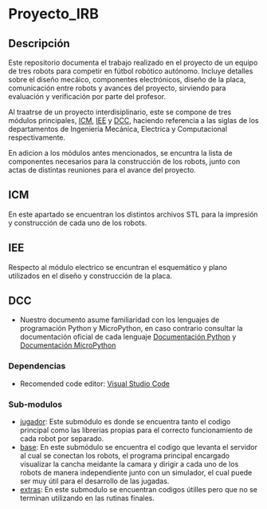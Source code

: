 # Proyecto_IRB

## Descripción
Este repositorio documenta el trabajo realizado en el proyecto de un equipo de tres robots para competir en fútbol robótico autónomo. Incluye detalles sobre el diseño mecáico, componentes electrónicos, diseño de la placa, comunicación entre robots y avances del proyecto, sirviendo para evaluación y verificación por parte del profesor.

Al traatrse de un proyecto interdisiplinario, este se compone de tres módulos principales, [ICM](https://github.com/LucasZuniga/Proyecto_IRB/tree/main/ICM), [IEE](https://github.com/LucasZuniga/Proyecto_IRB/tree/main/IEE) y [DCC](https://github.com/LucasZuniga/Proyecto_IRB/tree/main/DCC), haciendo referencia a las siglas de los departamentos de Ingeniería Mecánica, Electrica y Computacional respectivamente.

En adicion a los módulos antes mencionados, se encuntra la lista de componentes necesarios para la construcción de los robots, junto con actas de distintas reuniones para el avance del proyecto.

## ICM
En este apartado se encuentran los distintos archivos STL para la impresión y construcción de cada uno de los robots.

## IEE
Respecto al módulo electrico se encuntran el esquemático y plano utilizados en el diseño y construcción de la placa.

## DCC
* Nuestro documento asume familiaridad con los lenguajes de programación Python y MicroPython, en caso contrario consultar la documentación oficial de cada lenguaje  [Documentación Python](https://docs.python.org/3/) y [Documentación MicroPython](https://docs.micropython.org/en/latest/index.html)

### Dependencias
* Recomended code editor: [Visual Studio Code](https://code.visualstudio.com/download)

### Sub-modulos
* [jugador](https://github.com/LucasZuniga/Proyecto_IRB/tree/main/DCC/jugador): Este submódulo es donde se encuentra tanto el codigo principal como las librerias propias para el correcto funcionamiento de cada robot por separado.
* [base](https://github.com/LucasZuniga/Proyecto_IRB/tree/main/DCC/base): En este submódulo se encuentra el codigo que levanta el servidor al cual se conectan los robots, el programa principal encargado visualizar la cancha meidante la camara y dirigir a cada uno de los robots de manera independiente junto con un simulador, el cual puede ser muy útil para el desarrollo de las jugadas.
* [extras](https://github.com/LucasZuniga/Proyecto_IRB/tree/main/DCC/extras): En este submodulo se encuentran codigos útilles pero que no se terminan utilizando en las rutinas finales.